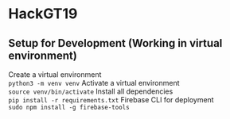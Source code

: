 # HackGT19
## Setup for Development (Working in virtual environment)
Create a virtual environment  
` python3 -m venv venv `
Activate a virtual environment  
` source venv/bin/activate `
Install all dependencies  
` pip install -r requirements.txt `
Firebase CLI for deployment  
` sudo npm install -g firebase-tools `

